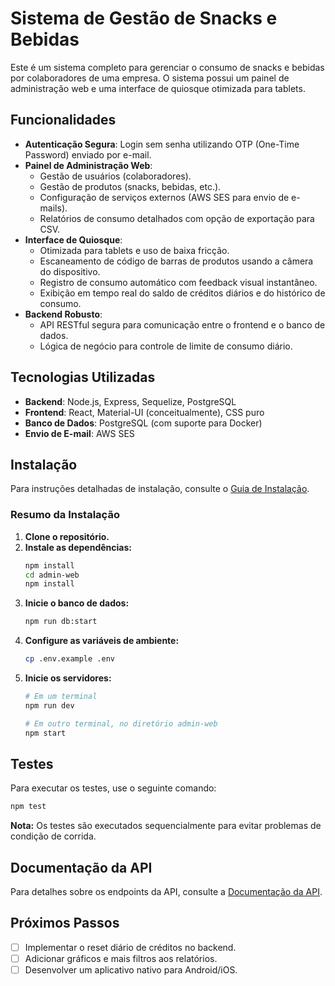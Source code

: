 # Sistema de Gestão de Snacks e Bebidas

Este é um sistema completo para gerenciar o consumo de snacks e bebidas por colaboradores de uma empresa. O sistema possui um painel de administração web e uma interface de quiosque otimizada para tablets.

## Funcionalidades

- **Autenticação Segura**: Login sem senha utilizando OTP (One-Time Password) enviado por e-mail.
- **Painel de Administração Web**:
    - Gestão de usuários (colaboradores).
    - Gestão de produtos (snacks, bebidas, etc.).
    - Configuração de serviços externos (AWS SES para envio de e-mails).
    - Relatórios de consumo detalhados com opção de exportação para CSV.
- **Interface de Quiosque**:
    - Otimizada para tablets e uso de baixa fricção.
    - Escaneamento de código de barras de produtos usando a câmera do dispositivo.
    - Registro de consumo automático com feedback visual instantâneo.
    - Exibição em tempo real do saldo de créditos diários e do histórico de consumo.
- **Backend Robusto**:
    - API RESTful segura para comunicação entre o frontend e o banco de dados.
    - Lógica de negócio para controle de limite de consumo diário.

## Tecnologias Utilizadas

- **Backend**: Node.js, Express, Sequelize, PostgreSQL
- **Frontend**: React, Material-UI (conceitualmente), CSS puro
- **Banco de Dados**: PostgreSQL (com suporte para Docker)
- **Envio de E-mail**: AWS SES

## Instalação

Para instruções detalhadas de instalação, consulte o [Guia de Instalação](INSTALLATION_GUIDE.md).

### Resumo da Instalação

1. **Clone o repositório.**
2. **Instale as dependências:**
   ```bash
   npm install
   cd admin-web
   npm install
   ```
3. **Inicie o banco de dados:**
   ```bash
   npm run db:start
   ```
4. **Configure as variáveis de ambiente:**
   ```bash
   cp .env.example .env
   ```
5. **Inicie os servidores:**
   ```bash
   # Em um terminal
   npm run dev

   # Em outro terminal, no diretório admin-web
   npm start
   ```

## Testes

Para executar os testes, use o seguinte comando:

```bash
npm test
```

**Nota:** Os testes são executados sequencialmente para evitar problemas de condição de corrida.

## Documentação da API

Para detalhes sobre os endpoints da API, consulte a [Documentação da API](API_DOCUMENTATION.md).

## Próximos Passos

- [ ] Implementar o reset diário de créditos no backend.
- [ ] Adicionar gráficos e mais filtros aos relatórios.
- [ ] Desenvolver um aplicativo nativo para Android/iOS.
